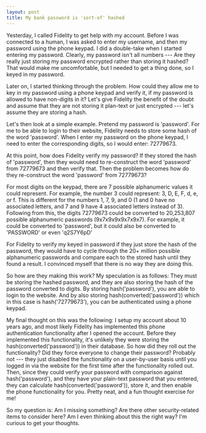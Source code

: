 ```yaml
---
layout: post
title: My bank password is 'sort-of' hashed
---
```


Yesterday, I called Fidelity to get help with my account. Before I was connected to a human, I was asked to enter my username, and then my password using the phone keypad. I did a double-take when I started entering my password. Clearly, my password isn't all numbers --- Are they really just storing my password encrypted rather than storing it hashed? That would make me uncomfortable, but I needed to get a thing done, so I keyed in my password. 

Later on, I started thinking through the problem. How could they allow me to key in my password using a phone keypad and verify it, if my password is allowed to have non-digits in it? Let's give Fidelity the benefit of the doubt and assume that they are not storing it plan-text or just encrypted --- let's assume they are storing a hash. 

Let's then look at a simple example. Pretend my password is 'password'. For me to be able to login to their website, Fidelity needs to store some hash of the word 'password'. When I enter my password on the phone keypad, I need to enter the corresponding digits, so I would enter: 72779673.

At this point, how does Fidelity verify my password? If they stored the hash of 'password', then they would need to re-construct the word 'password' from 72779673 and then verify that. Then the problem becomes how do they re-construct the word 'password' from 72779673? 

For most digits on the keypad, there are 7 possible alphanumeric values it could represent. For example, the number 3 could represent: 3, D, E, F, d, e, or f. This is different for the numbers 1, 7, 9, and 0 (1 and 0 have no associated letters, and 7 and 9 have 4 associated letters instead of 3). Following from this, the digits 72779673 could be converted to 20,253,807 possible alphanumeric passwords (9x7x9x9x9x7x9x7). For example, it could be converted to 'password', but it could also be converted to 'PASSWORD' or even 'q2S7Y6pD'

For Fidelity to verify my keyed in password if they just store the hash of the password, they would have to cycle through the 20+ million possible alphanumeric passwords and compare each to the stored hash until they found a result. I convinced myself that there is no way they are doing this.

So how are they making this work? My speculation is as follows: They must be storing the hashed password, and they are also storing the hash of the password converted to digits. By storing hash('password'), you are able to login to the website. And by also storing hash(converted('password')) which in this case is hash('72779673'), you can be authenticated using a phone keypad.

My final thought on this was the following: I setup my account about 10 years ago, and most likely Fidelity has implemented this phone authentication functionality after I opened the account. Before they implemented this functionality, it's unlikely they were storing the hash(converted('password')) in their database. So how did they roll out the functionality? Did they force everyone to change their password? Probably not --- they just disabled the functionality on a user-by-user basis until you logged in via the website for the first time after the functionality rolled out. Then, since they could verify your password with comparison against hash('password'), and they have your plain-text password that you entered, they can calculate hash(converted('password')), store it, and then enable the phone functionality for you. Pretty neat, and a fun thought exercise for me!

So my question is: Am I missing something? Are there other security-related items to consider here? Am I even thinking about this the right way? I'm curious to get your thoughts.
